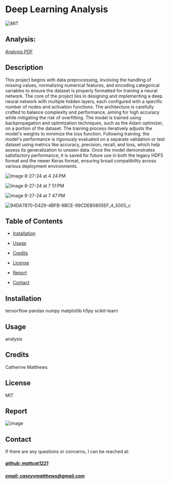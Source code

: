 # Deep Learning Analysis
![MIT](https://img.shields.io/badge/License-MIT-blue)

## Analysis: 
[Analysis PDF](https://acrobat.adobe.com/id/urn:aaid:sc:US:4a29eb9d-9e50-4345-a9bf-cfdb59734ed7)



## Description

This project begins with data preprocessing, involving the handling of missing values, normalizing numerical features, and encoding categorical variables to ensure the dataset is properly formatted for training a neural network. The core of the project lies in designing and implementing a deep neural network with multiple hidden layers, each configured with a specific number of nodes and activation functions. The architecture is carefully crafted to balance complexity and performance, aiming for high accuracy while mitigating the risk of overfitting. The model is trained using backpropagation and optimization techniques, such as the Adam optimizer, on a portion of the dataset. The training process iteratively adjusts the model's weights to minimize the loss function. Following training, the model's performance is rigorously evaluated on a separate validation or test dataset using metrics like accuracy, precision, recall, and loss, which help assess its generalization to unseen data. Once the model demonstrates satisfactory performance, it is saved for future use in both the legacy HDF5 format and the newer Keras format, ensuring broad compatibility across various deployment environments.

![Image 8-27-24 at 4 24 PM](https://github.com/user-attachments/assets/e278befe-4c8c-4c6f-bd43-e328a36d844b)

![Image 8-27-24 at 7 51 PM](https://github.com/user-attachments/assets/15c1fa97-dfb0-4fcd-bab6-8da8bf9f3f8b)

![Image 8-27-24 at 7 47 PM](https://github.com/user-attachments/assets/eb26a2ab-fb2b-4bdf-b429-ac8118d558be)

![94DA7870-D429-4BFB-9BCE-99CDEB0805EF_4_5005_c](https://github.com/user-attachments/assets/06a391e3-379e-4922-8847-939b6eeed558)

## Table of Contents
- [Installation](#installation)
- [Usage](#usage)
- [Credits](#credits)
- [License](#license)
- [Report](#report)

- [Contact](#contact)

## Installation
tensorflow pandas numpy matplotlib h5py scikit-learn

## Usage
analysis

## Credits
Catherine Matthews 

## License
MIT


## Report


![image](https://github.com/user-attachments/assets/55fa3b43-45d5-491f-b7ff-c241d311b110)





## Contact
If there are any questions or concerns, I can be reached at:
##### [github: mattcat1221](https://github.com/mattcat1221)
##### [email: caseyvmatthews@gmail.com](mailto:caseyvmatthews@gmail.com)

